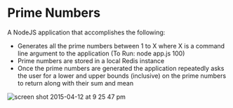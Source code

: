 # Prime Numbers

A NodeJS application that accomplishes the following:

- Generates all the prime numbers between 1 to X where X is a command line argument to the application
  (To Run: node app.js 100)
- Prime numbers are stored in a local Redis instance
- Once the prime numbers are generated the application repeatedly asks the user for a lower and upper bounds (inclusive) on the prime numbers to return along with their sum and mean

![screen shot 2015-04-12 at 9 25 47 pm](https://cloud.githubusercontent.com/assets/8791823/7108635/a4ba1e24-e15a-11e4-8ae1-c940bcfe3fb4.png)
